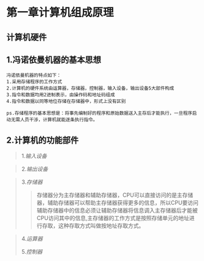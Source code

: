 第一章计算机组成原理
===================
计算机硬件
------------------
1.冯诺依曼机器的基本思想
-------------------
    冯诺依曼机器的特点如下：
    1.采用存储程序的工作方式
    2.计算机的硬件系统由运算器，存储器，控制器，输入设备，输出设备5大部件构成
    3.指令和数据均用2进制表示，由操作码和地址码组成
    4.指令和数据以同等地位存储在存储器中，形式上没有区别
    
    ps.存储程序的基本思想是：将事先编制好的程序和原始数据送入主存后才能执行，一旦程序启动无需人员干涉，计算机就能逐条执行指令。

2.计算机的功能部件
---------------------
>1._输入设备_<br>

>2._输出设备_<br>

>3._存储器_<br>
>>存储器分为主存储器和辅助存储器，CPU可以直接访问的是主存储器，辅助存储器可以帮助主存储器获得更多的信息，所以CPU要访问辅助存储器中的信息必须让辅助存储器将信息调入主存储器后才能被CPU访问其中的信息,主存储器的工作方式是按照存储单元的地址进行存取，这种存取方式叫做按地址存取方式。<br>


>4._运算器_<br>
>>
>5._控制器_<br>
